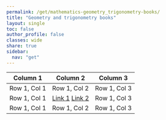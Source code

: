 ```yaml
---
permalink: /get/mathematics-geometry_trigonometry-books/
title: "Geometry and trigonometry books"
layout: single
toc: false
author_profile: false
classes: wide
share: true
sidebar:
  nav: "get"
---
```


<!-- HTML Table -->
<table id="myTable" class="display" style="width:100% !important;">
    <thead>
        <tr>
            <th>Column 1</th>
            <th>Column 2</th>
            <th>Column 3</th>
        </tr>
    </thead>
    <tbody>
        <tr>
            <td>Row 1, Col 1</td>
            <td>Row 1, Col 2</td>
            <td>Row 1, Col 3</td>
        </tr>
        <tr>
            <td>Row 1, Col 1</td>
            <td>
              <a href="https://link1.example.com" target="_blank" class="btn btn--primary">Link 1</a>
              <a href="https://link2.example.com" target="_blank" class="btn btn--info">Link 2</a>
            </td>
            <td>Row 1, Col 3</td>
        </tr>
        <tr>
            <td>Row 1, Col 1</td>
            <td>Row 1, Col 2</td>
            <td>Row 1, Col 3</td>
        </tr>
        <tfoot>
            <tr>
              <th></th>
              <th></th>
              <th></th>
            </tr>
        </tfoot>
    </tbody>
</table>

<!-- DataTables Initialization Script -->





